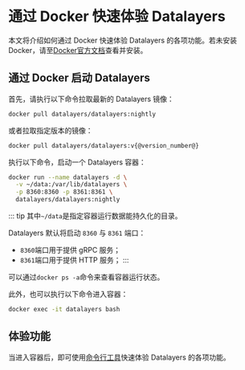 # 通过 Docker 快速体验 Datalayers

本文将介绍如何通过 Docker 快速体验 Datalayers 的各项功能。若未安装 Docker，请至<a href="https://docs.docker.com/get-docker/" target="_blank">Docker官方文档</a>查看并安装。


## 通过 Docker 启动 Datalayers

首先，请执行以下命令拉取最新的 Datalayers 镜像：

``` bash
docker pull datalayers/datalayers:nightly
```

或者拉取指定版本的镜像：

``` bash
docker pull datalayers/datalayers:v{@version_number@}
```

执行以下命令，启动一个 Datalayers 容器：

``` bash
docker run --name datalayers -d \
  -v ~/data:/var/lib/datalayers \
  -p 8360:8360 -p 8361:8361 \
  datalayers/datalayers:nightly 
```

::: tip
其中`~/data`是指定容器运行数据能持久化的目录。

Datalayers 默认将启动 `8360` 与 `8361` 端口：
- `8360`端口用于提供 gRPC 服务；
- `8361`端口用于提供 HTTP 服务；
:::

可以通过`docker ps -a`命令来查看容器运行状态。


此外，也可以执行以下命令进入容器：

``` bash
docker exec -it datalayers bash
```

## 体验功能
当进入容器后，即可使用[命令行工具](./command-line-tool.md)快速体验 Datalayers 的各项功能。
